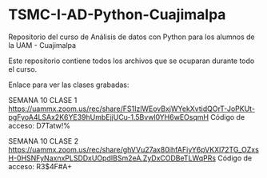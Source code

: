 # TSMC-I-AD-Python-Cuajimalpa
Repositorio del curso de Análisis de datos con Python para los alumnos de la UAM - Cuajimalpa

Este repositorio contiene todos los archivos que se ocuparan durante todo el curso.

Enlace para ver las clases grabadas:



SEMANA 10 CLASE 1
https://uammx.zoom.us/rec/share/FS1IzlWEovBxjWYekXvtidQOrT-JoPKUt-pgFyoA4LSAx2K6YE39hUmbEjjUCu-1.5Bvwl0YH6wEOsqmH 
Código de acceso: D7Tatw!%


SEMANA 10 CLASE 2
https://uammx.zoom.us/rec/share/ghVVu27ax80ihfAFiyY6pVKXl72TG_OZxsH-0HSNFyNaxnxPLSDDxUOpdIBSm2eA.ZyDxCODBeTLWqPRs 
Código de acceso: R3$4F#A+

